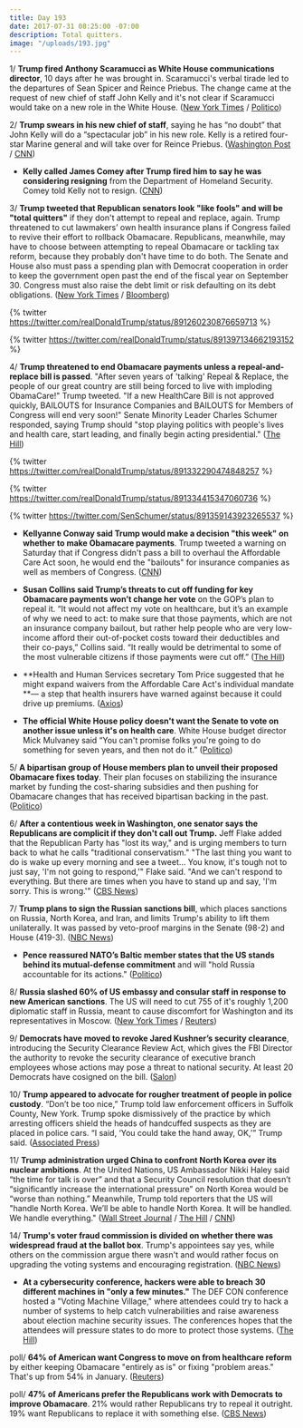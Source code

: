 ```yaml
---
title: Day 193
date: 2017-07-31 08:25:00 -07:00
description: Total quitters.
image: "/uploads/193.jpg"
---
```


1/ **Trump fired Anthony Scaramucci as White House communications director**, 10 days after he was brought in. Scaramucci's verbal tirade led to the departures of Sean Spicer and Reince Priebus. The change came at the request of new chief of staff John Kelly and it's not clear if Scaramucci would take on a new role in the White House. ([New York Times](https://www.nytimes.com/2017/07/31/us/politics/anthony-scaramucci-white-house.html) / [Politico](http://www.politico.com/story/2017/07/31/trump-ousts-scaramucci-as-communications-director-241172))

2/ **Trump swears in his new chief of staff**, saying he has “no doubt” that John Kelly will do a “spectacular job” in his new role. Kelly is a retired four-star Marine general and will take over for Reince Priebus. ([Washington Post](https://www.washingtonpost.com/news/post-politics/wp/2017/07/31/trump-swears-in-kelly-as-new-chief-of-staff-promising-a-spectacular-job/) / [CNN](http://www.cnn.com/2017/07/31/politics/john-kelly-chief-of-staff/index.html)) 

* **Kelly called James Comey after Trump fired him to say he was considering resigning** from the Department of Homeland Security. Comey told Kelly not to resign. ([CNN](http://www.cnn.com/2017/07/31/politics/kelly-comey-phone-call-angry/index.html))

3/ **Trump tweeted that Republican senators look "like fools" and will be "total quitters"** if they don't attempt to repeal and replace, again. Trump threatened to cut lawmakers’ own health insurance plans if Congress failed to revive their effort to rollback Obamacare. Republicans, meanwhile, may have to choose between attempting to repeal Obamacare or tackling tax reform, because they probably don't have time to do both. The Senate and House also must pass a spending plan with Democrat cooperation in order to keep the government open past the end of the fiscal year on September 30. Congress must also raise the debt limit or risk defaulting on its debt obligations. ([New York Times](https://www.nytimes.com/2017/07/29/us/politics/trump-urges-end-of-filibuster-to-pass-health-bill-which-failed-without-it.html) / [Bloomberg](https://www.bloomberg.com/news/articles/2017-07-31/republicans-face-tough-choice-repeal-obamacare-or-cut-taxes))

{% twitter https://twitter.com/realDonaldTrump/status/891260230876659713 %}

{% twitter https://twitter.com/realDonaldTrump/status/891397134662193152 %}

4/ **Trump threatened to end Obamacare payments unless a repeal-and-replace bill is passed**. "After seven years of 'talking' Repeal & Replace, the people of our great country are still being forced to live with imploding ObamaCare!" Trump tweeted. "If a new HealthCare Bill is not approved quickly, BAILOUTS for Insurance Companies and BAILOUTS for Members of Congress will end very soon!" Senate Minority Leader Charles Schumer responded, saying Trump should "stop playing politics with people's lives and health care, start leading, and finally begin acting presidential." ([The Hill](http://thehill.com/homenews/administration/344463-trump-threatens-to-end-csr-payments-if-healthcare-reform-isnt-passed))

{% twitter https://twitter.com/realDonaldTrump/status/891332290474848257 %}

{% twitter https://twitter.com/realDonaldTrump/status/891334415347060736 %}

{% twitter https://twitter.com/SenSchumer/status/891359143923265537 %}

* **Kellyanne Conway said Trump would make a decision "this week" on whether to make Obamacare payments**. Trump tweeted a warning on Saturday that if Congress didn't pass a bill to overhaul the Affordable Care Act soon, he would end the "bailouts" for insurance companies as well as members of Congress. ([CNN](http://www.cnn.com/2017/07/30/politics/kellyanne-conway-tom-price-obamacare/index.html))

* **Susan Collins said Trump’s threats to cut off funding for key Obamacare payments won’t change her vote** on the GOP’s plan to repeal it. “It would not affect my vote on healthcare, but it’s an example of why we need to act: to make sure that those payments, which are not an insurance company bailout, but rather help people who are very low-income afford their out-of-pocket costs toward their deductibles and their co-pays,” Collins said. “It really would be detrimental to some of the most vulnerable citizens if those payments were cut off.” ([The Hill](http://thehill.com/homenews/senate/344549-collins-trumps-threat-to-end-obamacare-payments-wont-change-my-vote))

* **Health and Human Services secretary Tom Price suggested that he might expand waivers from the Affordable Care Act's individual mandate **— a step that health insurers have warned against because it could drive up premiums. ([Axios](https://www.axios.com/price-hints-hhs-might-weaken-individual-mandate-2467240678.html))

* **The official White House policy doesn't want the Senate to vote on another issue unless it's on health care**. White House budget director Mick Mulvaney said “You can't promise folks you're going to do something for seven years, and then not do it.” ([Politico](http://www.politico.com/story/2017/07/30/senate-obamacare-repeal-mulvaney-241141))

5/ **A bipartisan group of House members plan to unveil their proposed Obamacare fixes today**. Their plan focuses on stabilizing the insurance market by funding the cost-sharing subsidies and then pushing for Obamacare changes that has received bipartisan backing in the past. ([Politico](http://www.politico.com/story/2017/07/30/obamacare-health-care-stabilization-241151))

6/ **After a contentious week in Washington, one senator says the Republicans are complicit if they don't call out Trump.** Jeff Flake added that the Republican Party has "lost its way," and is urging members to turn back to what he calls "traditional conservatism." "The last thing you want to do is wake up every morning and see a tweet... You know, it's tough not to just say, 'I'm not going to respond,'" Flake said. "And we can't respond to everything. But there are times when you have to stand up and say, 'I'm sorry. This is wrong.'" ([CBS News](http://www.cbsnews.com/news/senator-jeff-flake-republican-party-lost-its-way/))

7/ **Trump plans to sign the Russian sanctions bill**, which places sanctions on Russia, North Korea, and Iran, and limits Trump's ability to lift them unilaterally. It was passed by veto-proof margins in the Senate (98-2) and House (419-3). ([NBC News](http://www.nbcnews.com/politics/politics-news/trump-sign-bill-imposing-new-sanctions-russia-white-house-says-n787706))

* **Pence reassured NATO’s Baltic member states that the US stands behind its mutual-defense commitment** and will "hold Russia accountable for its actions." ([Politico](http://www.politico.com/story/2017/07/31/mike-pence-russia-estonia-visit-241160))

8/ **Russia slashed 60% of US embassy and consular staff in response to new American sanctions**. The US will need to cut 755 of it's roughly 1,200 diplomatic staff in Russia, meant to cause discomfort for Washington and its representatives in Moscow. ([New York Times](https://www.nytimes.com/2017/07/30/world/europe/russia-sanctions-us-diplomats-expelled.html) / [Reuters](https://www.reuters.com/article/us-usa-trump-russia-retaliation-putin-idUSKBN1AF0S5))

9/ **Democrats have moved to revoke Jared Kushner’s security clearance**, introducing the Security Clearance Review Act, which gives the FBI Director the authority to revoke the security clearance of executive branch employees whose actions may pose a threat to national security. At least 20 Democrats have cosigned on the bill. ([Salon](http://www.salon.com/2017/07/28/democrats-move-to-revoke-jared-kushners-security-clearance/))

10/ **Trump appeared to advocate for rougher treatment of people in police custody**. “Don’t be too nice,” Trump told law enforcement officers in Suffolk County, New York. Trump spoke dismissively of the practice by which arresting officers shield the heads of handcuffed suspects as they are placed in police cars. “I said, ‘You could take the hand away, OK,’” Trump said. ([Associated Press](https://apnews.com/64169ad2576b4fc98ae8febc3554155d/Trump-appears-to-advocate-rough-police-treatment-of-suspects))

11/ **Trump administration urged China to confront North Korea over its nuclear ambitions**. At the United Nations, US Ambassador Nikki Haley said “the time for talk is over” and that a Security Council resolution that doesn’t “significantly increase the international pressure” on North Korea would be “worse than nothing.” Meanwhile, Trump told reporters that the US will "handle North Korea. We’ll be able to handle North Korea. It will be handled. We handle everything." ([Wall Street Journal](https://www.wsj.com/articles/u-s-presses-china-on-north-korea-threat-1501456976) / [The Hill](http://thehill.com/homenews/administration/344591-trump-well-handle-north-korea) / [CNN](http://www.cnn.com/2017/07/31/asia/north-korea-china-sanctions/index.html))

14/ **Trump's voter fraud commission is divided on whether there was widespread fraud at the ballot box**. Trump's appointees say yes, while others on the commission argue there wasn't and would rather focus on upgrading the voting systems and encouraging registration. ([NBC News](http://www.nbcnews.com/politics/white-house/trump-vote-fraud-commission-hopelessly-divided-n785461))

* **At a cybersecurity conference, hackers were able to breach 30 different machines in "only a few minutes."** The DEF CON conference hosted a "Voting Machine Village," where attendees could try to hack a number of systems to help catch vulnerabilities and raise awareness about election machine security issues. The conferences hopes that the attendees will pressure states to do more to protect those systems. ([The Hill](http://thehill.com/policy/cybersecurity/344488-hackers-break-into-voting-machines-in-minutes-at-hacking-competition))

poll/ **64% of American want Congress to move on from healthcare reform** by either keeping Obamacare "entirely as is" or fixing "problem areas." That's up from 54% in January. ([Reuters](https://www.reuters.com/article/us-usa-healthcare-poll-idUSKBN1AE0RY))

poll/ **47% of Americans prefer the Republicans work with Democrats to improve Obamacare**. 21% would rather Republicans try to repeal it outright. 19% want Republicans to replace it with something else. ([CBS News](http://www.cbsnews.com/news/poll-americans-urge-bipartisanship-on-future-health-care-plans/))